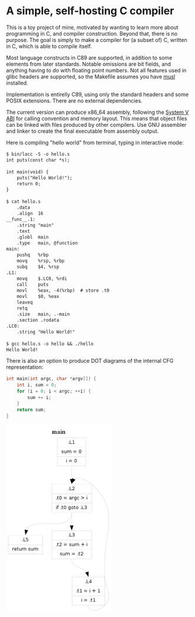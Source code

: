 A simple, self-hosting C compiler
=================================

This is a toy project of mine, motivated by wanting to learn more about
programming in C, and compiler construction.
Beyond that, there is no purpose.
The goal is simply to make a compiler for (a subset of) C, written in C, which
is able to compile itself.

Most language constructs in C89 are supported, in addition to some elements from
later standards.
Notable omissions are bit fields, and anything having to do with floating point
numbers.
Not all features used in glibc headers are supported, so the Makefile assumes
you have [musl](http://www.musl-libc.org/) installed.

Implementation is entirelly C89, using only the standard headers and some POSIX
extensions. There are no external dependencies.

The current version can produce x86\_64 assembly, following the
[System V ABI](http://www.x86-64.org/documentation/abi.pdf) for calling convention and
memory layout.
This means that object files can be linked with files produced by other
compilers.
Use GNU assembler and linker to create the final executable from assembly
output.

Here is compiling "hello world" from terminal, typing in interactive mode:

```
$ bin/lacc -S -o hello.s
int puts(const char *s);

int main(void) {
	puts("Hello World!");
	return 0;
}

$ cat hello.s
	.data
	.align	16
__func__.1:
	.string	"main"
	.text
	.globl	main
	.type	main, @function
main:
	pushq	%rbp
	movq	%rsp, %rbp
	subq	$4, %rsp
.L1:
	movq	$.LC0, %rdi
	call	puts
	movl	%eax, -4(%rbp)	# store .t0
	movl	$0, %eax
	leaveq
	retq
	.size	main, .-main
	.section .rodata
.LC0:
	.string "Hello World!"

$ gcc hello.s -o hello && ./hello
Hello World!
```

There is also an option to produce DOT diagrams of the internal CFG
representation:

```c
int main(int argc, char *argv[]) {
	int i, sum = 0;
	for (i = 0; i < argc; ++i) {
		sum += i;
	}
	return sum;
}
```

![Internal representation of for loop](doc/control-flow.png)
